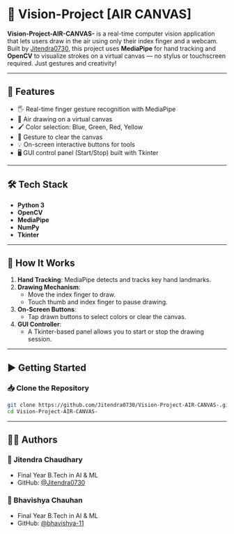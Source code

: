 # 🎨 Vision-Project [AIR CANVAS]

**Vision-Project-AIR-CANVAS-** is a real-time computer vision application that lets users draw in the air using only their index finger and a webcam. Built by [Jitendra0730](https://github.com/Jitendra0730), this project uses **MediaPipe** for hand tracking and **OpenCV** to visualize strokes on a virtual canvas — no stylus or touchscreen required. Just gestures and creativity!

---

## 📌 Features

- 🖐 Real-time finger gesture recognition with MediaPipe
- 🎨 Air drawing on a virtual canvas
- 🖌 Color selection: Blue, Green, Red, Yellow
- 🧼 Gesture to clear the canvas
- 💡 On-screen interactive buttons for tools
- 🖥 GUI control panel (Start/Stop) built with Tkinter

---

## 🛠 Tech Stack

- **Python 3**
- **OpenCV**
- **MediaPipe**
- **NumPy**
- **Tkinter**

---

## 🚀 How It Works

1. **Hand Tracking**: MediaPipe detects and tracks key hand landmarks.
2. **Drawing Mechanism**:
   - Move the index finger to draw.
   - Touch thumb and index finger to pause drawing.
3. **On-Screen Buttons**:
   - Tap drawn buttons to select colors or clear the canvas.
4. **GUI Controller**:
   - A Tkinter-based panel allows you to start or stop the drawing session.

---

## ▶ Getting Started

### 📥 Clone the Repository

```bash
git clone https://github.com/Jitendra0730/Vision-Project-AIR-CANVAS-.git
cd Vision-Project-AIR-CANVAS-
```

---

## 👨‍💻 Authors

### 🧠 Jitendra Chaudhary  
- Final Year B.Tech in AI & ML  
- GitHub: [@Jitendra0730](https://github.com/Jitendra0730)

### 🧠 Bhavishya Chauhan 
- Final Year B.Tech in AI & ML  
- GitHub: [@bhavishya-11](https://github.com/bhavishya-11)
